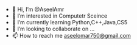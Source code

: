 - 👋 Hi, I’m @AseelAmr
- 👀 I’m interested in Computetr Sceince
- 🌱 I’m currently learning Python,C++,Java,CS5
- 💞️ I’m looking to collaborate on ...
- 📫 How to reach me aseelomar750@gmail.com

<!---
AseelAmr/AseelAmr is a ✨ special ✨ repository because its `README.md` (this file) appears on your GitHub profile.
You can click the Preview link to take a look at your changes.
--->
